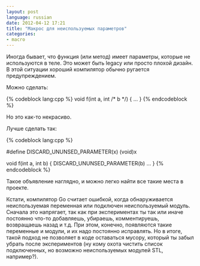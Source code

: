 ```yaml
---
layout: post
language: russian
date: 2012-04-12 17:21
title: "Макрос для неиспользуемых параметров"
categories:
- macro
---
```

Иногда бывает, что функция (или метод) имеет параметры, которые не используются в теле. Это может быть legacy или просто плохой дизайн. В этой ситуации хороший компилятор обычно ругается предупреждением.

Можно сделать:

{% codeblock lang:cpp %}
void f(int a, int /* b */) {
  ...
}
{% endcodeblock %}

Но это как-то некрасиво.

Лучше сделать так:

{% codeblock lang:cpp %}

#define DISCARD_UNUNSED_PARAMETER(x) (void)x

void f(int a, int b) {
  DISCARD_UNUNSED_PARAMETER(b)
  ...
}
{% endcodeblock %}

Такое объявление наглядно, и можно легко найти все такие места в проекте.

Кстати, компилятор Go считает ошибкой, когда обнаруживается неиспользуемая переменная или подключен неиспользуемый модуль. Сначала это напрягает, так как при экспериментах ты так или иначе постоянно что-то добавляешь, убираешь, комментируешь, возвращаешь назад и т.д. При этом, конечно, появляются такие переменные и модули, и их надо постоянно исправлять. Но в итоге, такой подход не позволяет в коде оставаться мусору, который ты забыл убрать после экспериментов (ну кому охота чистить список подключенных, но возможно неиспользуемых модулей STL, например?).
